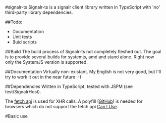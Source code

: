 #signalr-ts
Signalr-ts is a signalr client library written in TypeScript with 'no' third-party library dependencies.

##Todo:

* Documentation
* Unit tests
* Buid scripts

##Build
The build process of Signalr-ts not completely fleshed out. The goal is to provide several builds for systemjs, amd and stand alone. Right now only the SystemJS version is supported.

##Documentation
Virtually non-existant. My English is not very good, but I'll try to work it out in the near future :-)

##Dependencies
Written in TypeScript, tested with JSPM (see test/SignalrHost).

The [fetch api](https://fetch.spec.whatwg.org/) is used for XHR calls. A polyfill ([GitHub](https://github.com/github/fetch)) is needed for browsers which do not support the fetch api [Can I Use](http://caniuse.com/#search=fetch).

#Basic use
